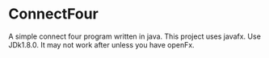 # ConnectFour

A simple connect four program written in java. This project uses javafx. Use JDk1.8.0. It may not work after unless you have openFx.
